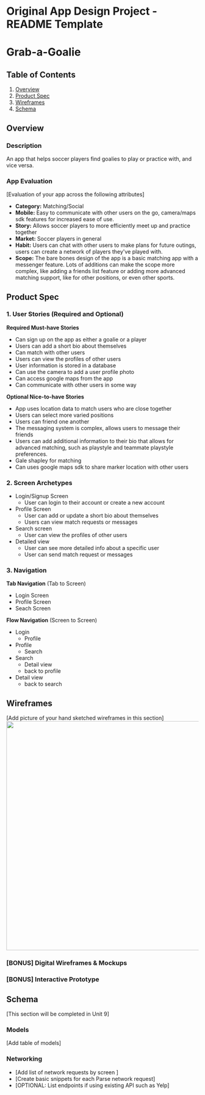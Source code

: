Original App Design Project - README Template
===

# Grab-a-Goalie

## Table of Contents
1. [Overview](#Overview)
1. [Product Spec](#Product-Spec)
1. [Wireframes](#Wireframes)
2. [Schema](#Schema)

## Overview
### Description
An app that helps soccer players find goalies to play or practice with, and vice versa.

### App Evaluation
[Evaluation of your app across the following attributes]
- **Category:** Matching/Social
- **Mobile:** Easy to communicate with other users on the go, camera/maps sdk features for increased ease of use.
- **Story:** Allows soccer players to more efficiently meet up and practice together
- **Market:** Soccer players in general
- **Habit:** Users can chat with other users to make plans for future outings, users can create a network of players they've played with.
- **Scope:** The bare bones design of the app is a basic matching app with a messenger feature. Lots of additions can make the scope more complex, like adding a friends list feature or adding more advanced matching support, like for other positions, or even other sports.

## Product Spec

### 1. User Stories (Required and Optional)

**Required Must-have Stories**

* Can sign up on the app as either a goalie or a player
* Users can add a short bio about themselves
* Can match with other users
* Users can view the profiles of other users
* User information is stored in a database
* Can use the camera to add a user profile photo
* Can access google maps from the app
* Can communicate with other users in some way


**Optional Nice-to-have Stories**

* App uses location data to match users who are close together
* Users can select more varied positions
* Users can friend one another
* The messaging system is complex, allows users to message their friends
* Users can add additional information to their bio that allows for advanced matching, such as playstyle and teammate playstyle preferences.
* Gale shapley for matching
* Can uses google maps sdk to share marker location with other users


### 2. Screen Archetypes

* Login/Signup Screen
   * User can login to their account or create a new account
* Profile Screen
   * User can add or update a short bio about themselves
   * Users can view match requests or messages
* Search screen
    * User can view the profiles of other users
* Detailed view
    * User can see more detailed info about a specific user
    * User can send match request or messages

### 3. Navigation

**Tab Navigation** (Tab to Screen)

* Login Screen
* Profile Screen
* Seach Screen

**Flow Navigation** (Screen to Screen)

* Login
   * Profile
* Profile
   * Search
 * Search
     * Detail view
     * back to profile
* Detail view
    * back to search

## Wireframes
[Add picture of your hand sketched wireframes in this section]
<img src="YOUR_WIREFRAME_IMAGE_URL" width=600>

### [BONUS] Digital Wireframes & Mockups

### [BONUS] Interactive Prototype

## Schema 
[This section will be completed in Unit 9]
### Models
[Add table of models]
### Networking
- [Add list of network requests by screen ]
- [Create basic snippets for each Parse network request]
- [OPTIONAL: List endpoints if using existing API such as Yelp]
